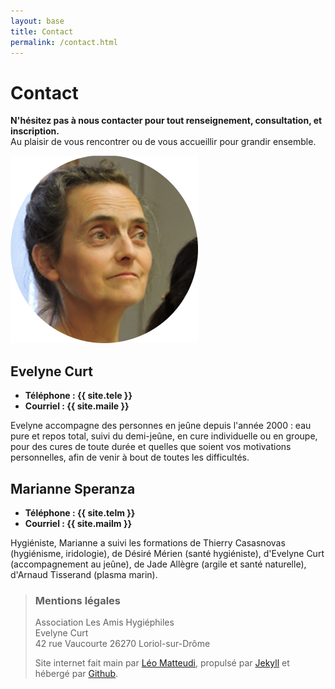 ```yaml
---
layout: base
title: Contact
permalink: /contact.html
---
```


# Contact

**N'hésitez pas à nous contacter pour tout renseignement, consultation, et inscription.**  
Au plaisir de vous rencontrer ou de vous accueillir pour grandir ensemble.

<div class="presentation">
<img class="portrait" src="/static/evelyne.png" alt="evelyne.png"/>
<div id="evelyne">
	<h2>Evelyne Curt</h2>
	<ul>
		<li><strong>Téléphone : {{ site.tele }}</strong></li>
		<li><strong>Courriel : {{ site.maile }}</strong></li>
	</ul>
	<p>Evelyne accompagne des personnes en jeûne depuis l'année 2000 : eau pure et repos total, suivi du demi-jeûne, en cure individuelle ou en groupe, pour des cures de toute durée et quelles que soient vos motivations personnelles, afin de venir à bout de toutes les difficultés.</p>
</div>
</div>

<div class="presentation">
<div id="marianne">
	<h2>Marianne Speranza</h2>
	<ul>
		<li><strong>Téléphone : {{ site.telm }}</strong></li>
		<li><strong>Courriel : {{ site.mailm }}</strong></li>
	</ul>
	<p>Hygiéniste, Marianne a suivi les formations de Thierry Casasnovas (hygiénisme, iridologie), de Désiré Mérien (santé hygiéniste), d'Evelyne Curt (accompagnement au jeûne), de Jade Allègre (argile et santé naturelle), d'Arnaud Tisserand (plasma marin).</p>
</div>
</div>



>### Mentions légales
>
>Association Les Amis Hygiéphiles  
>Evelyne Curt  
>42 rue Vaucourte 26270 Loriol-sur-Drôme
>
>Site internet fait main par [Léo Matteudi](http://www.lavalsedulion.fr), propulsé par [Jekyll](http://jekyllrb.com/) et hébergé par [Github](http://github.com/).